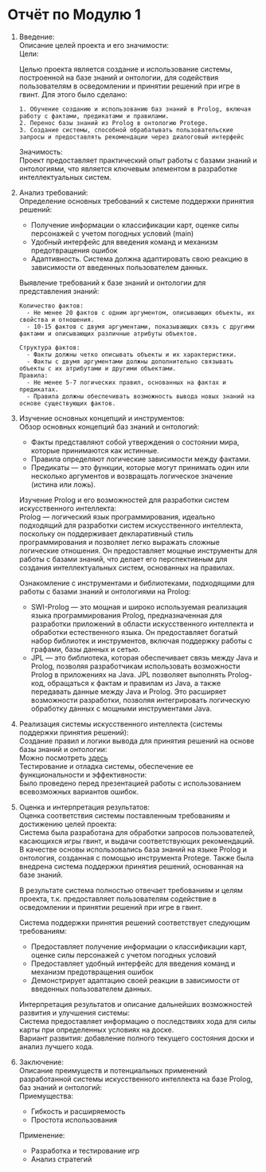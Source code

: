 # Отчёт по Модулю 1

1. Введение:  
Описание целей проекта и его значимости:  
Цели:  

    Целью проекта является создание и использование системы, построенной на базе знаний и онтологии, для содействия пользователям в осведомлении и принятии решений при игре в гвинт. Для этого было сделано:
    ```
    1. Обучение созданию и использованию баз знаний в Prolog, включая работу с фактами, предикатами и правилами.
    2. Перенос базы знаний из Prolog в онтологию Protege. 
    3. Создание системы, способной обрабатывать пользовательские запросы и предоставлять рекомендации через диалоговый интерфейс
    ```
	Значимость:  
    Проект предоставляет практический опыт работы с базами знаний и онтологиями, что является ключевым элементом в разработке интеллектуальных систем.

2. Анализ требований:  
Определение основных требований к системе поддержки принятия решений:
    - Получение информации о классификации карт, оценке силы персонажей с учетом погодных условий (main)
    - Удобный интерфейс для введения команд и механизм предотвращения ошибок
    - Адаптивность. Система должна адаптировать свою реакцию в зависимости от введенных пользователем данных.
    
   Выявление требований к базе знаний и онтологии для представления знаний:
    ```
    Количество фактов:
      - Не менее 20 фактов с одним аргументом, описывающих объекты, их свойства и отношения.
      - 10-15 фактов с двумя аргументами, показывающих связь с другими фактами и описывающих различные атрибуты объектов.

    Структура фактов:
      - Факты должны четко описывать объекты и их характеристики.
      - Факты с двумя аргументами должны дополнительно связывать объекты с их атрибутами и другими объектами.
    Правила:
      - Не менее 5-7 логических правил, основанных на фактах и предикатах.
      - Правила должны обеспечивать возможность вывода новых знаний на основе существующих фактов.
    ```
3. Изучение основных концепций и инструментов:  
Обзор основных концепций баз знаний и онтологий:
    - Факты представляют собой утверждения о состоянии мира, которые принимаются как истинные.
    - Правила  определяют логические зависимости между фактами.
    - Предикаты — это функции, которые могут принимать один или несколько аргументов и возвращать логическое значение (истина или ложь).

    Изучение Prolog и его возможностей для разработки систем искусственного интеллекта:  
    Prolog — логический язык программирования, идеально подходящий для разработки систем искусственного интеллекта, поскольку он поддерживает декларативный стиль программирования и позволяет легко выражать сложные логические отношения. Он предоставляет мощные инструменты для работы с базами знаний, что делает его перспективным для создания интеллектуальных систем, основанных на правилах.

    Ознакомление с инструментами и библиотеками, подходящими для работы с базами знаний и онтологиями на Prolog:  
    - SWI-Prolog — это мощная и широко используемая реализация языка программирования Prolog, предназначенная для разработки приложений в области искусственного интеллекта и обработки естественного языка. Он предоставляет богатый набор библиотек и инструментов, включая поддержку работы с графами, базы данных и сетью.
    - JPL — это библиотека, которая обеспечивает связь между Java и Prolog, позволяя разработчикам использовать возможности Prolog в приложениях на Java. JPL позволяет выполнять Prolog-код, обращаться к фактам и правилам из Java, а также передавать данные между Java и Prolog. Это расширяет возможности разработки, позволяя интегрировать логическую обработку данных с мощными инструментами Java.
4. Реализация системы искусственного интеллекта (системы поддержки принятия решений):  
  Создание правил и логики вывода для принятия решений на основе базы знаний и онтологии:  
  Можно посмотреть [здесь](https://github.com/enifl33fi/ai/tree/master/lab2)  
  Тестирование и отладка системы, обеспечение ее функциональности и эффективности:  
  Было проведено перед презентацией работы с использованием всевозможных вариантов ошибок.
5. Оценка и интерпретация результатов:  
   Оценка соответствия системы поставленным требованиям и достижению целей проекта:  
   Система была разработана для обработки запросов пользователей, касающихся игры гвинт, и выдачи соответствующих рекомендаций. В качестве основы использовались база знаний на языке Prolog и онтология, созданная с помощью инструмента Protege.
Также была внедрена система поддержки принятия решений, основанная на базе знаний.

    В результате система полностью отвечает требованиям и целям проекта, т.к. предоставляет пользователям содействие в осведомлении и принятии решений при игре в гвинт.

    Система поддержки принятия решений соответствует следующим требованиям:  
    - Предоставляет получение информации о классификации карт, оценке силы персонажей с учетом погодных условий
    - Предоставляет удобный интерфейс для введения команд и механизм предотвращения ошибок
    - Демонстрирует адаптацию своей реакции в зависимости от введенных пользователем данных.  
   
   Интерпретация результатов и описание дальнейших возможностей развития и улучшения системы:  
   Система предоставляет информацию о последствиях хода для силы карты при определенных условиях на доске.  
   Вариант развития: добавление полного текущего состояния доски и анализ лучшего хода.
6. Заключение:  
   Описание преимуществ и потенциальных применений разработанной системы искусственного интеллекта на базе Prolog, баз знаний и онтологий:  
   Приемущества:  
   - Гибкость и расширяемость
   - Простота использования  
   
   Применение:  
   - Разработка и тестирование игр
   - Анализ стратегий
   
